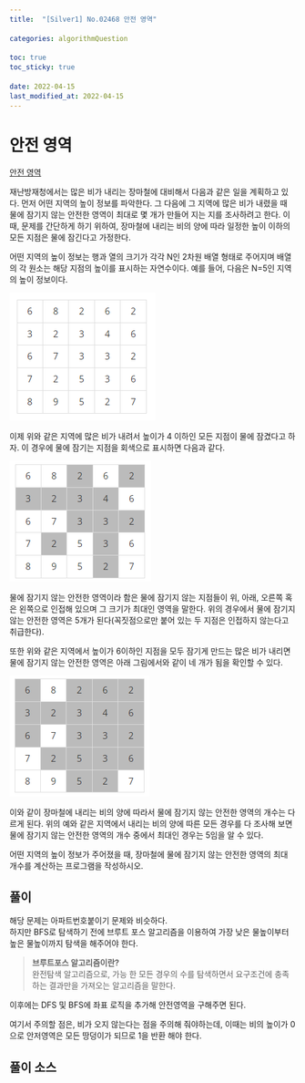 ```yaml
---
title:  "[Silver1] No.02468 안전 영역"

categories: algorithmQuestion

toc: true
toc_sticky: true

date: 2022-04-15
last_modified_at: 2022-04-15
---
```


# 안전 영역

[안전 영역](https://www.acmicpc.net/problem/2468)

재난방재청에서는 많은 비가 내리는 장마철에 대비해서 다음과 같은 일을 계획하고 있다. 먼저 어떤 지역의 높이 정보를 파악한다. 그 다음에 그 지역에 많은 비가 내렸을 때 물에 잠기지 않는 안전한 영역이 최대로 몇 개가 만들어 지는 지를 조사하려고 한다. 이때, 문제를 간단하게 하기 위하여, 장마철에 내리는 비의 양에 따라 일정한 높이 이하의 모든 지점은 물에 잠긴다고 가정한다.

어떤 지역의 높이 정보는 행과 열의 크기가 각각 N인 2차원 배열 형태로 주어지며 배열의 각 원소는 해당 지점의 높이를 표시하는 자연수이다. 예를 들어, 다음은 N=5인 지역의 높이 정보이다.

![문제1](/assets/image/2022/2022-04-15/safe1.PNG)

이제 위와 같은 지역에 많은 비가 내려서 높이가 4 이하인 모든 지점이 물에 잠겼다고 하자. 이 경우에 물에 잠기는 지점을 회색으로 표시하면 다음과 같다.

![문제2](/assets/image/2022/2022-04-15/safe2.PNG)

물에 잠기지 않는 안전한 영역이라 함은 물에 잠기지 않는 지점들이 위, 아래, 오른쪽 혹은 왼쪽으로 인접해 있으며 그 크기가 최대인 영역을 말한다. 위의 경우에서 물에 잠기지 않는 안전한 영역은 5개가 된다(꼭짓점으로만 붙어 있는 두 지점은 인접하지 않는다고 취급한다).

또한 위와 같은 지역에서 높이가 6이하인 지점을 모두 잠기게 만드는 많은 비가 내리면 물에 잠기지 않는 안전한 영역은 아래 그림에서와 같이 네 개가 됨을 확인할 수 있다.

![문제3](/assets/image/2022/2022-04-15/safe3.PNG)

이와 같이 장마철에 내리는 비의 양에 따라서 물에 잠기지 않는 안전한 영역의 개수는 다르게 된다. 위의 예와 같은 지역에서 내리는 비의 양에 따른 모든 경우를 다 조사해 보면 물에 잠기지 않는 안전한 영역의 개수 중에서 최대인 경우는 5임을 알 수 있다.

어떤 지역의 높이 정보가 주어졌을 때, 장마철에 물에 잠기지 않는 안전한 영역의 최대 개수를 계산하는 프로그램을 작성하시오.

## 풀이

해당 문제는 아파트번호붙이기 문제와 비슷하다.  
하지만 BFS로 탐색하기 전에 브루트 포스 알고리즘을 이용하여 가장 낮은 물높이부터 높은 물높이까지 탐색을 해주어야 한다.

> **브루트포스 알고리즘이란?**  
> 완전탐색 알고리즘으로, 가능 한 모든 경우의 수를 탐색하면서 요구조건에 충족하는 결과만을 가져오는 알고리즘을 말한다.

이후에는 DFS 및 BFS에 좌표 로직을 추가해 안전영역을 구해주면 된다.

여기서 주의할 점은, 비가 오지 않는다는 점을 주의해 줘야하는데, 이때는 비의 높이가 0으로 안저영역은 모든 땅덩이가 되므로 1을 반환 해야 한다.

## 풀이 소스 

<script src="https://gist.github.com/dh37789/84adc0145e2ab9a040b69e6d258ef8a7.js"></script>